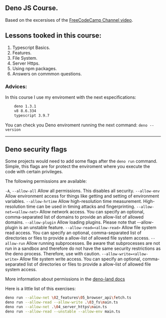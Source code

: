 ## Deno JS Course.

Based on the excersises of the [FreeCodeCamp Channel video](https://www.youtube.com/watch?v=TQUy8ENesGY).

## Lessons tooked in this course:

01. Typescript Basics.
02. Features.
03. File System.
04. Server Https.
05. Using npm packages.
06. Answers on commmon questions.

### Advices:
In this course I use my enviroment with the next especifications:

```bash
    deno 1.3.1
    v8 8.6.334
    typescript 3.9.7
```

You can check you Deno enviroment running the next command: `deno --version`

---

## Deno security flags

Some projects would need to add some flags after the `deno run` command. Simple, this flags are for protect the enviroment where you execute the code with certain privileges.

The following permissions are available:

`-A`, `--allow-all` Allow all permissions. This disables all security.
`--allow-env` Allow environment access for things like getting and setting of environment variables.
`--allow-hrtime` Allow high-resolution time measurement. High-resolution time can be used in timing attacks and fingerprinting.
`--allow-net=<allow-net>` Allow network access. You can specify an optional, comma-separated list of domains to provide an allow-list of allowed domains.
`--allow-plugin` Allow loading plugins. Please note that --allow-plugin is an unstable feature.
`--allow-read=<allow-read>` Allow file system read access. You can specify an optional, comma-separated list of directories or files to provide a allow-list of allowed file system access.
`--allow-run` Allow running subprocesses. Be aware that subprocesses are not run in a sandbox and therefore do not have the same security restrictions as the deno process. Therefore, use with caution.
`--allow-write=<allow-write>` Allow file system write access. You can specify an optional, comma-separated list of directories or files to provide a allow-list of allowed file system access.

More information about permissions in the [deno-land docs](https://deno.land/manual/getting_started/permissions)

Here is a little list of this exercises:

```bash
deno run --allow-net \02_features\05_browser_api\fetch.ts
deno run --allow-read --allow-write .\03_fs\main.ts
deno run --allow-net .\04_server_https\main.ts
deno run --allow-read --unstable --allow-env main.ts
```